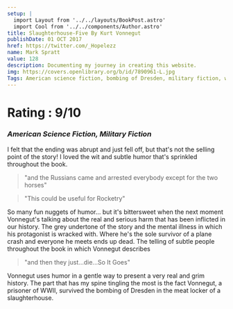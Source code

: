 ```yaml
---
setup: |
  import Layout from '../../layouts/BookPost.astro'
  import Cool from '../../components/Author.astro'
title: Slaughterhouse-Five By Kurt Vonnegut
publishDate: 01 OCT 2017
href: https://twitter.com/_Hopelezz
name: Mark Spratt
value: 128
description: Documenting my journey in creating this website.
img: https://covers.openlibrary.org/b/id/7890961-L.jpg
Tags: American science fiction, bombing of Dresden, military fiction, war stories, World War II, World War, 1939-1945, literature and the war, war, free will and determinism, literary fiction, Fiction, Animals, Boats and boating, Juvenile fiction, Domestic animals, American fiction (fictional works by one author), Large type books, Fiction, general, Fiction, war & military, World war, 1939-1945, fiction, Classic Literature, Drama, Accessible book, Protected DAISY, In library, Vonnegut, kurt, 1922-2007, American literature, history and criticism, Destruction and pillage, Literature, American literature
---
```


# Rating : 9/10
### _American Science Fiction, Military Fiction_


I felt that the ending was abrupt and just fell off, but that's not the selling point of the story! I loved the wit and subtle humor that's sprinkled throughout the book. 

>"and the Russians came and arrested everybody except for the two horses"

>"This could be useful for Rocketry"

So many fun nuggets of humor... but it's bittersweet when the next moment Vonnegut's talking about the real and serious harm that has been inflicted in our history. The grey undertone of the story and the mental illness in which his protagonist is wracked with. Where he's the sole survivor of a plane crash and everyone he meets ends up dead. The telling of subtle people throughout the book in which Vonnegut describes  

>"and then they just...die...So It Goes"

Vonnegut uses humor in a gentle way to present a very real and grim history. The part that has my spine tingling the most is the fact Vonnegut, a prisoner of WWII, survived the bombing of Dresden in the meat locker of a slaughterhouse.